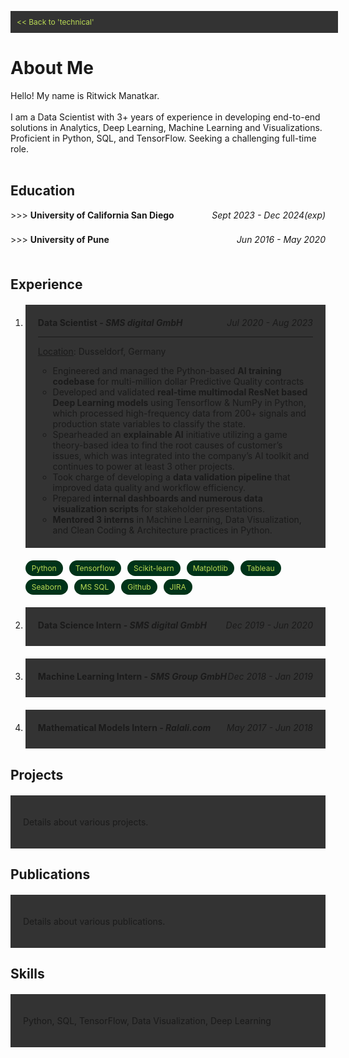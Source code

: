 <link rel="stylesheet" href="https://cdnjs.cloudflare.com/ajax/libs/font-awesome/6.0.0-beta3/css/all.min.css">

<style>
    .back-button {
        display: block;
        width: 100%;
        padding: 10px;
        background-color: #333;
        color: #bada55;
        text-align: left;
        text-decoration: none;
        font-size: 12px;
        top: -30px
    }
    
    .section {
        padding: 20px;
        margin: 20px 0;
    }

    .section:nth-child(odd) {
        background-color: #333;
    }

    .section:nth-child(even) {
        background-color: #333;
    }

    .tags {
        display: flex;
        flex-wrap: wrap;
        gap: 5px;
    }

    .course {
        background-color: #333;
        color: #bada55;
        padding: 5px 10px;
        border-radius: 3px;
        font-size: 12px;
    }

    .tag {
        background-color: #003319;
        color: #bada55;
        padding: 5px 10px;
        border-radius: 15px;
        font-size: 12px;
        margin-right: 5px;
    }

    details {
        margin-bottom: 5px;
    }
    
    summary {
        cursor: pointer;
        display: flex;
        justify-content: space-between;
    }

    .details-content {
        padding-left: 25px;
    }

    .date-range {
        margin-left: auto;
        font-style: italic;
    }
</style>

<a href="https://ritwickmanatkar.github.io/blog/technical/" class="back-button"> << Back to 
'technical'</a>

<h1>
   About Me
</h1>

Hello! My name is Ritwick Manatkar.<br><br>
I am a Data Scientist with 3+ years of experience in developing end-to-end solutions in Analytics,
Deep Learning, Machine Learning and Visualizations. Proficient in Python, SQL, and TensorFlow. 
Seeking a challenging full-time role.<br><br>

<h2>Education</h2>
<details>
    <summary>
        <span> >>> <b>University of California San Diego</b></span>
        <span class="date-range">Sept 2023 - Dec 2024(exp)</span>
    </summary>
    <hr>
    <div class="details-content">
        <p><i class="fas fa-university icon"></i>  <u>Master of Science in Data Science</u></p>
        <p><i class="fas fa-map-marker-alt icon"></i>  <u>Location</u>: San Diego, CA</p>
        <p><i class="fas fa-graduation-cap icon"></i>  <u>GPA</u>: 3.92 / 4.00</p>
        <div class="tags">
            <div class="course">Probability & Statistics</div>
            <div class="course">Data Management</div>
            <div class="course">Numeric Linear Algebra</div>
            <div class="course">Machine Learning</div>
            <div class="course">Scalable Data Systems</div>
            <div class="course">Statistical Models</div>
            <div class="course">Causal Inference</div>
            <div class="course">Fraud Analytics</div>
            <div class="course">Trustworthy Machine Learning</div>
        </div>
    </div>
    <hr>
</details>
<br>
<details>
        <summary>
            <span> >>> <b>University of Pune</b></span>
            <span class="date-range">Jun 2016 - May 2020</span>
        </summary>
        <hr>
        <div class="details-content">
            <p><i class="fas fa-university icon"></i>  <u>Bachelor of Engineering in Computer 
    Engineering</u></p>
            <p><i class="fas fa-map-marker-alt icon"></i> <u>Location</u>: Pune, India</p>
            <p><i class="fas fa-graduation-cap icon"></i> <u>GPA</u>: 3.96 / 4.00</p>
            <div class="tags">
                <div class="course">Engineering Mathematics I</div>
                <div class="course">Fundamentals of Programming Language I</div>
                <div class="course">Basic Electronics Engineering</div>
                <div class="course">Engineering Graphics I</div>
                <div class="course">Engineering Mathematics II</div>
                <div class="course">Fundamentals of Programming Language II</div>
                <div class="course">Basic Electronics Engineering</div>
                <div class="course">Basic Mechanical Engineering</div>
                <div class="course">Engineering Graphics II</div>
                <div class="course">Discrete Mathematics</div>
                <div class="course">Digital Electronic and Logic Design</div>
                <div class="course">Data Structures and Algorithms</div>
                <div class="course">Computer Organization and Architecture</div>
                <div class="course">Object Oriented Programming</div>
                <div class="course">Engineering Mathematics III</div>
                <div class="course">Computer Graphics</div>
                <div class="course">Advanced Data Structures</div>
                <div class="course">Microprocessor</div>
                <div class="course">Principles of Programming Languages</div>
                <div class="course">Theory of Computation</div>
                <div class="course">Database Management Systems</div>
                <div class="course">Software Engineering and Project Management</div>
                <div class="course">Information System and Engineering Economics</div>
                <div class="course">Computer Networks</div>
                <div class="course">Design and Analysis of Algorithms</div>
                <div class="course">Systems Programming and Operating Systems</div>
                <div class="course">Embedded System and Internet of Things</div>
                <div class="course">Software Modeling and Design</div>
                <div class="course">Web Technology</div>
                <div class="course">High Performance Computing</div>
                <div class="course">Artificial Intelligence and Robotics</div>
                <div class="course">Data Analytics</div>
                <div class="course">Data Mining and Warehousing</div>
                <div class="course">Operation Research</div>
                <div class="course">Machine Learning</div>
                <div class="course">Information and Cyber Security</div>
                <div class="course">Embedded and Real Time Operating Systems</div>
                <div class="course">Human Computer Interface</div>
            </div>
        </div>
        <hr>
    </details>
<br>
<h2>Experience</h2>
<ol>
    <li><div class="section">
            <summary>
                <span><b>Data Scientist - <i>SMS digital GmbH</i></b></span>
                <span class="date-range">Jul 2020 - Aug 2023</span>
            </summary>
            <hr>
                <p><i class="fas fa-map-marker-alt icon"></i>  <u>Location</u>: Dusseldorf, 
Germany</p>
                <ul>
                    <li> Engineered and managed the Python-based <strong>AI training codebase</strong> for multi-million dollar Predictive Quality contracts
                    <li> Developed and validated <strong>real-time multimodal ResNet based Deep Learning models</strong> using Tensorflow & NumPy in
Python, which processed high-frequency data from 200+ signals and production state variables to classify the state.
                    <li> Spearheaded an <strong>explainable AI</strong> initiative utilizing a game theory-based idea to find the root causes of customer’s
issues, which was integrated into the company’s AI toolkit and continues to power at least 3 other projects.
                    <li> Took charge of developing a <strong>data validation pipeline</strong> that improved data quality and workflow efficiency.
                    <li> Prepared <strong>internal dashboards and numerous data visualization scripts</strong> for stakeholder presentations.
                    <li> <strong>Mentored 3 interns</strong> in Machine Learning, Data 
Visualization, 
and Clean Coding & Architecture practices in Python.
                </ul>
    </div>
    <div class="tags">
            <div class="tag">Python</div>
            <div class="tag">Tensorflow</div>
            <div class="tag">Scikit-learn</div>
            <div class="tag">Matplotlib</div>
            <div class="tag">Tableau</div>
            <div class="tag">Seaborn</div>
            <div class="tag">MS SQL</div>
            <div class="tag">Github</div>
            <div class="tag">JIRA</div>
    </div>
    </li>
    <li><div class="section">
        <details>
            <summary>
                <span><b>Data Science Intern - <i>SMS digital GmbH</i></b></span>
                <span class="date-range">Dec 2019 - Jun 2020</span>
            </summary>
            <hr>
            <div class="details-content">
                <p><i class="fas fa-map-marker-alt icon"></i>  <u>Location</u>: Dusseldorf, 
Germany</p>
                <ul>
                    <li> Created a machine learning service that <strong>forecasts</strong> 
the future demand 
for a customer’s product inventory using Statistical and Deep Learning techniques.
                    <li> Presented <strong>proof-of-concept</strong> to a USA-based customer,
resulting in a 
sale and a <strong>full-time employment</strong> offer as a student.
                    <li> Researched and implemented <strong>time series forecasting and 
analysis</strong> 
methods like ARIMA, RNN, LSTM, & FBProphet.
                </ul>
                <br>
                <div class="tags">
                    <div class="tag">Python</div>
                    <div class="tag">Tensorflow</div>
                    <div class="tag">Scikit-learn</div>
                    <div class="tag">Statsmodels</div>
                    <div class="tag">FBProphet</div>
                    <div class="tag">Matplotlib</div>
                    <div class="tag">SQL</div>
                    <div class="tag">Github</div>
                    <div class="tag">JIRA</div>
                </div>
            </div>
        </details>
    </div></li>
    <li><div class="section">
        <details>
            <summary>
                <span><b>Machine Learning Intern - <i>SMS Group GmbH</i></b></span>
                <span class="date-range">Dec 2018 - Jan 2019</span>
            </summary>
            <hr>
            <div class="details-content">
                <p><i class="fas fa-map-marker-alt icon"></i>  <u>Location</u>: Dusseldorf, 
Germany</p>
                <ul>
                    <li> Developed <strong>multivariate regression models</strong> using 
Scikit-learn in 
Python that could simulate the temperature conditions for faulty sensors inside the mold of a 
continuous casting machine.
                    <li> Achieved <strong>low error rates</strong> for the final models on 
extensive test 
sets with sizes over 3 GB.
                    <li> Integrated model as <strong>AI-based correction module</strong> 
into flagship 
product, enhancing data-driven decision-making.
                </ul>
                <br>
                <div class="tags">
                    <div class="tag">Python</div>
                    <div class="tag">Scikit-learn</div>
                    <div class="tag">Matplotlib</div>
                    <div class="tag">GitLab</div>
                    <div class="tag">JIRA</div>
                </div>
            </div>
        </details>
    </div></li>
    <li><div class="section">
        <details>
            <summary>
                <span><b>Mathematical Models Intern - <i>Ralali.com</i></b></span>
                <span class="date-range">May 2017 - Jun 2018</span>
            </summary>
            <hr>
            <div class="details-content">
                <p><i class="fas fa-map-marker-alt icon"></i>  <u>Location</u>: Jakarta, 
Indonesia</p>
                <ul>
                    <li> Formulated a <strong>mathematical model</strong> addressing the 
constraints of the 
vehicle route optimization problem.
                    <li> Researched and developed a <strong>rudimentary algorithm in 
C++</strong> for the 
presented Vehicle Routing Problem.
                    <li> Generated <strong>detailed documentation</strong> outlining my 
workflow, findings, 
and code for future use.
                </ul>
                <br>
                <div class="tags">
                    <div class="tag">C++</div>
                    <div class="tag">Microsoft Office</div>
                </div>
            </div>
        </details>
    </div></li>
</ol>


<h2>Projects</h2>
<div class="section">
    <p>Details about various projects.</p>
</div>

<h2>Publications</h2>
<div class="section">
    <p>Details about various publications.</p>
</div>

<h2>Skills</h2>
<div class="section">
    <p>Python, SQL, TensorFlow, Data Visualization, Deep Learning</p>
</div>


